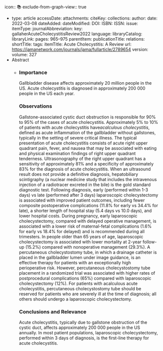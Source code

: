 icon:: 📚
exclude-from-graph-view:: true

- type: article
  accessDate: 
  attachments: 
  citeKey: 
  collections: 
  author: 
  date: 2022-03-08
  dateAdded: 
  dateModified: 
  DOI: 
  ISBN: 
  ISSN: 
  issue: 
  itemType: 
  journalAbbreviation: 
  key: gallaherAcuteCholecystitisReview2022
  language: 
  libraryCatalog: 
  libraryLink: 
  pages: 965–975
  parentItem: 
  publicationTitle: 
  relations: 
  shortTitle: 
  tags: 
  itemTitle: Acute Cholecystitis: A Review
  url: https://jamanetwork.com/journals/jama/fullarticle/2789654
  version: 
  volume: 327
- Abstract
	- <h3>Importance</h3><p>Gallbladder disease affects approximately 20 million people in the US. Acute cholecystitis is diagnosed in approximately 200 000 people in the US each year.</p><h3>Observations</h3><p>Gallstone-associated cystic duct obstruction is responsible for 90% to 95% of the cases of acute cholecystitis. Approximately 5% to 10% of patients with acute cholecystitis have<i>acalculous cholecystitis</i>, defined as acute inflammation of the gallbladder without gallstones, typically in the setting of severe critical illness. The typical presentation of acute cholecystitis consists of acute right upper quadrant pain, fever, and nausea that may be associated with eating and physical examination findings of right upper quadrant tenderness. Ultrasonography of the right upper quadrant has a sensitivity of approximately 81% and a specificity of approximately 83% for the diagnosis of acute cholecystitis. When an ultrasound result does not provide a definitive diagnosis, hepatobiliary scintigraphy (a nuclear medicine study that includes the intravenous injection of a radiotracer excreted in the bile) is the gold standard diagnostic test. Following diagnosis, early (performed within 1-3 days) vs late (performed after 3 days) laparoscopic cholecystectomy is associated with improved patient outcomes, including fewer composite postoperative complications (11.8% for early vs 34.4% for late), a shorter length of hospital stay (5.4 days vs 10.0 days), and lower hospital costs. During pregnancy, early laparoscopic cholecystectomy, compared with delayed operative management, is associated with a lower risk of maternal-fetal complications (1.6% for early vs 18.4% for delayed) and is recommended during all trimesters. In people older than 65 years of age, laparoscopic cholecystectomy is associated with lower mortality at 2-year follow-up (15.2%) compared with nonoperative management (29.3%). A percutaneous cholecystostomy tube, in which a drainage catheter is placed in the gallbladder lumen under image guidance, is an effective therapy for patients with an exceptionally high perioperative risk. However, percutaneous cholecystostomy tube placement in a randomized trial was associated with higher rates of postprocedural complications (65%) compared with laparoscopic cholecystectomy (12%). For patients with acalculous acute cholecystitis, percutaneous cholecystostomy tube should be reserved for patients who are severely ill at the time of diagnosis; all others should undergo a laparoscopic cholecystectomy.</p><h3>Conclusions and Relevance</h3><p>Acute cholecystitis, typically due to gallstone obstruction of the cystic duct, affects approximately 200 000 people in the US annually. In most patient populations, laparoscopic cholecystectomy, performed within 3 days of diagnosis, is the first-line therapy for acute cholecystitis.</p>
